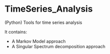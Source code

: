# TimeSeries_Analysis
(Python) Tools for time series analysis

It contains:
- A Markov Model approach
- A Singular Spectrum decomposition approach

